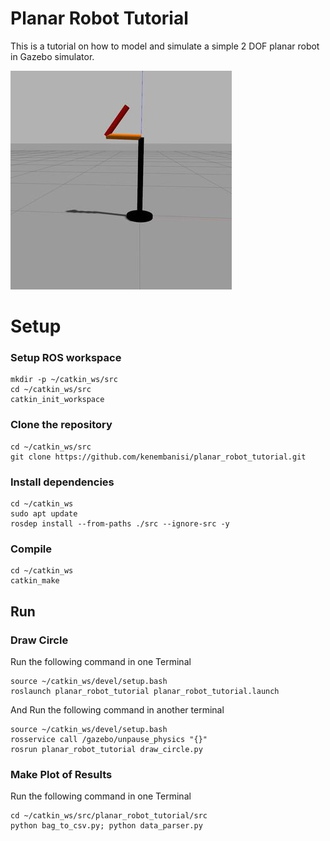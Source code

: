 # Planar Robot Tutorial

This is a tutorial on how to model and simulate a simple 2 DOF planar robot in Gazebo simulator.

![robot_image](Report/robot_image.jpg)

# Setup
### Setup ROS workspace
```
mkdir -p ~/catkin_ws/src
cd ~/catkin_ws/src
catkin_init_workspace
```

### Clone the repository
```
cd ~/catkin_ws/src
git clone https://github.com/kenembanisi/planar_robot_tutorial.git
```

### Install dependencies
```
cd ~/catkin_ws
sudo apt update
rosdep install --from-paths ./src --ignore-src -y
```

### Compile
```
cd ~/catkin_ws
catkin_make
```

## Run
### Draw Circle
Run the following command in one Terminal
```
source ~/catkin_ws/devel/setup.bash
roslaunch planar_robot_tutorial planar_robot_tutorial.launch
```



And Run the following command in another terminal
```
source ~/catkin_ws/devel/setup.bash
rosservice call /gazebo/unpause_physics "{}"
rosrun planar_robot_tutorial draw_circle.py
```

### Make Plot of Results
Run the following command in one Terminal
```
cd ~/catkin_ws/src/planar_robot_tutorial/src
python bag_to_csv.py; python data_parser.py
```
